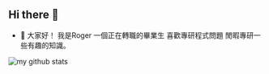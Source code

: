 ## Hi there 👋
- 👋 大家好！ 我是Roger 一個正在轉職的畢業生 喜歡專研程式問題 閒暇專研一些有趣的知識。 

<img src="https://github-readme-stats.vercel.app/api?username=zhenfeng13&show_icons=true&theme=radical" alt="my github stats"/>

<!---
Roger3985/Roger3985 is a ✨ special ✨ repository because its `README.md` (this file) appears on your GitHub profile.
You can click the Preview link to take a look at your changes.
--->

